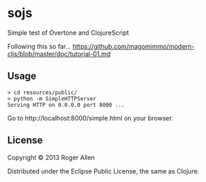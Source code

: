 # sojs

Simple test of Overtone and ClojureScript

Following this so far...
https://github.com/magomimmo/modern-cljs/blob/master/doc/tutorial-01.md

## Usage

    > cd resources/public/
    > python -m SimpleHTTPServer
    Serving HTTP on 0.0.0.0 port 8000 ...

Go to http://localhost:8000/simple.html on your browser.

## License

Copyright © 2013 Roger Allen

Distributed under the Eclipse Public License, the same as Clojure.
